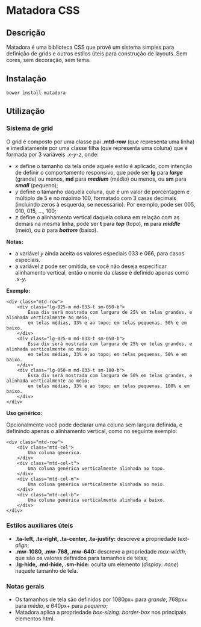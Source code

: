 # Matadora CSS

## Descrição

Matadora é uma biblioteca CSS que provê um sistema simples para definição de grids e outros estilos úteis para construção de layouts. Sem cores, sem decoração, sem tema.

## Instalação

```
bower install matadora
```

## Utilização

### Sistema de grid

O grid é composto por uma classe pai **.mtd-row** (que representa uma linha) e imediatamente por uma classe filha (que representa uma coluna) que é formada por 3 variáveis _.x-y-z_, onde:
- _x_ define o tamanho da tela onde aquele estilo é aplicado, com intenção de definir o comportamento responsivo, que pode ser **lg** para **_large_** (grande) ou menos, **md** para **_medium_** (médio) ou menos, ou **sm** para **_small_** (pequeno);
- _y_ define o tamanho daquela coluna, que é um valor de porcentagem e múltiplo de 5 e no máximo 100, formatado com 3 casas decimais (incluindo zeros à esquerda, se necessário). Por exemplo, pode ser 005, 010, 015, ..., 100;
- _z_ define o alinhamento vertical daquela coluna em relação com as demais na mesma linha, pode ser **t** para **_top_** (topo), **m** para **_middle_** (meio), ou *b* para **_bottom_** (baixo).

**Notas:**

- a variável _y_ ainda aceita os valores especiais 033 e 066, para casos especiais.
- a variável _z_ pode ser omitida, se você não deseja especificar alinhamento vertical, então o nome da classe é definido apenas como _.x-y_.

**Exemplo:**

```
<div class="mtd-row">
	<div class="lg-025-m md-033-t sm-050-b">
		Essa div será mostrada com largura de 25% em telas grandes, e alinhada verticalmente ao meio;
		em telas médias, 33% e ao topo; em telas pequenas, 50% e em baixo.
	</div>
	<div class="lg-025-m md-033-t sm-050-b">
		Essa div será mostrada com largura de 25% em telas grandes, e alinhada verticalmente ao meio;
		em telas médias, 33% e ao topo; em telas pequenas, 50% e em baixo.
	</div>
	<div class="lg-050-m md-033-t sm-100-b">
		Essa div será mostrada com largura de 50% em telas grandes, e alinhada verticalmente ao meio;
		em telas médias, 33% e ao topo; em telas pequenas, 100% e em baixo.
	</div>
</div>
```

**Uso genérico:**

Opcionalmente você pode declarar uma coluna sem largura definida, e definindo apenas o alinhamento vertical, como no seguinte exemplo:

```
<div class="mtd-row">
	<div class="mtd-col">
		Uma coluna genérica.
	</div>
	<div class="mtd-col-t">
		Uma coluna genérica verticalmente alinhada ao topo.
	</div>
	<div class="mtd-col-m">
		Uma coluna genérica verticalmente alinhada ao meio.
	</div>
	<div class="mtd-col-b">
		Uma coluna genérica verticalmente alinhada a baixo.
	</div>
</div>
```

### Estilos auxiliares úteis

- **.ta-left, .ta-right, .ta-center, .ta-justify:** descreve a propriedade _text-align_;
- **.mw-1080, .mw-768, .mw-640:** descreve a propriedade _max-width_, que são os valores definidos para tamanhos de telas;
- **.lg-hide, .md-hide, .sm-hide:** oculta um elemento (_display: none_) naquele tamanho de tela.

### Notas gerais

- Os tamanhos de tela são definidos por 1080px+ para _grande_, 768px+ para _médio_, e 640px+ para _pequeno_;
- Matadora aplica a propriedade _box-sizing: border-box_ nos principais elementos html.